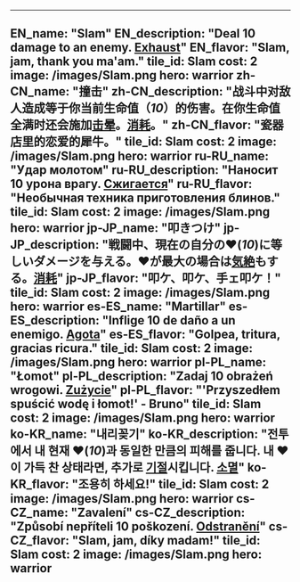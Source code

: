 ---

EN_name: "Slam"
EN_description: "Deal 10 damage to an enemy. <u>Exhaust</u>"
EN_flavor: "Slam, jam, thank you ma'am."
tile_id: Slam
cost: 2
image: /images/Slam.png
hero: warrior
zh-CN_name: "撞击"
zh-CN_description: "战斗中对敌人造成等于你当前生命值（*10*）的伤害。在你生命值全满时还会施加<u>击晕</u>。<u>消耗</u>。"
zh-CN_flavor: "瓷器店里的恋爱的犀牛。"
tile_id: Slam
cost: 2
image: /images/Slam.png
hero: warrior
ru-RU_name: "Удар молотом"
ru-RU_description: "Наносит 10 урона врагу. <u>Сжигается</u>"
ru-RU_flavor: "Необычная техника приготовления блинов."
tile_id: Slam
cost: 2
image: /images/Slam.png
hero: warrior
jp-JP_name: "叩きつけ"
jp-JP_description: "戦闘中、現在の自分の❤️(*10*)に等しいダメージを与える。❤️が最大の場合は<u>気絶</u>もする。<u>消耗</u>"
jp-JP_flavor: "叩ケ、叩ケ、手ェ叩ケ！"
tile_id: Slam
cost: 2
image: /images/Slam.png
hero: warrior
es-ES_name: "Martillar"
es-ES_description: "Inflige 10 de daño a un enemigo. <u>Agota</u>"
es-ES_flavor: "Golpea, tritura, gracias ricura."
tile_id: Slam
cost: 2
image: /images/Slam.png
hero: warrior
pl-PL_name: "Łomot"
pl-PL_description: "Zadaj 10 obrażeń wrogowi. <u>Zużycie</u>"
pl-PL_flavor: "'Przyszedłem spuścić wodę i łomot!' - Bruno"
tile_id: Slam
cost: 2
image: /images/Slam.png
hero: warrior
ko-KR_name: "내리꽂기"
ko-KR_description: "전투에서 내 현재 ❤️(*10*)과 동일한 만큼의 피해를 줍니다. 내 ❤️이 가득 찬 상태라면, 추가로 <u>기절</u>시킵니다. <u>소멸</u>"
ko-KR_flavor: "조용히 하세요!"
tile_id: Slam
cost: 2
image: /images/Slam.png
hero: warrior
cs-CZ_name: "Zavalení"
cs-CZ_description: "Způsobí nepříteli 10 poškození. <u>Odstranění</u>"
cs-CZ_flavor: "Slam, jam, díky madam!"
tile_id: Slam
cost: 2
image: /images/Slam.png
hero: warrior
---